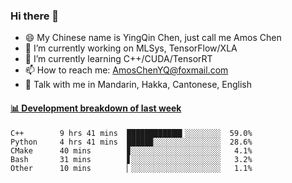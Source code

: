 ### Hi there 👋
- 😄 My Chinese name is YingQin Chen, just call me Amos Chen
- 🔭 I’m currently working on MLSys, TensorFlow/XLA
- 🌱 I’m currently learning C++/CUDA/TensorRT
- 📫 How to reach me: AmosChenYQ@foxmail.com
- 💬 Talk with me in Mandarin, Hakka, Cantonese, English

<!-- waka-box start -->
#### <a href="https://gist.github.com/becb911736b10de673d72f2a472b1e52" target="_blank">📊 Development breakdown of last week</a>
```text
C++        9 hrs 41 mins  ████████████▍░░░░░░░░  59.0%
Python     4 hrs 41 mins  █████▉░░░░░░░░░░░░░░░  28.6%
CMake      40 mins        ▊░░░░░░░░░░░░░░░░░░░░   4.1%
Bash       31 mins        ▋░░░░░░░░░░░░░░░░░░░░   3.2%
Other      10 mins        ▏░░░░░░░░░░░░░░░░░░░░   1.1%
```
<!-- waka-box end -->


<!--
**AmosChenYQ/AmosChenYQ** is a ✨ _special_ ✨ repository because its `README.md` (this file) appears on your GitHub profile.

Here are some ideas to get you started:

- 🔭 I’m currently working on 
- 🌱 I’m currently learning ...
- 👯 I’m looking to collaborate on ...
- 🤔 I’m looking for help with ...
- 📫 How to reach me: AmosChenYQ@foxmail.com
- 😄 Pronouns: ...
- ⚡ Fun fact: ...
-->
